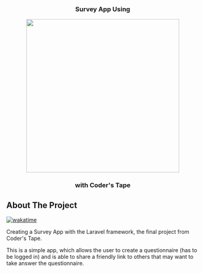 <h3 align="center">Survey App Using</h3>
<p align="center"><a href="https://laravel.com" target="_blank"><img src="https://raw.githubusercontent.com/laravel/art/master/logo-lockup/5%20SVG/2%20CMYK/1%20Full%20Color/laravel-logolockup-cmyk-red.svg" width="400"></a></p>
<h3 align="center">with Coder's Tape</h3>


## About The Project

[![wakatime](https://wakatime.com/badge/user/9450441a-ff7b-4805-b841-897d35ef3820/project/069b40bd-7733-409b-bdc3-b03dc7369db4.svg)](https://wakatime.com/badge/user/9450441a-ff7b-4805-b841-897d35ef3820/project/069b40bd-7733-409b-bdc3-b03dc7369db4)

Creating a Survey App with the Laravel framework, the final project from Coder's Tape.

This is a simple app, which allows the user to create a questionnaire (has to be logged in) and is able to share a friendly link to others that may want to take answer the questionnaire. 
